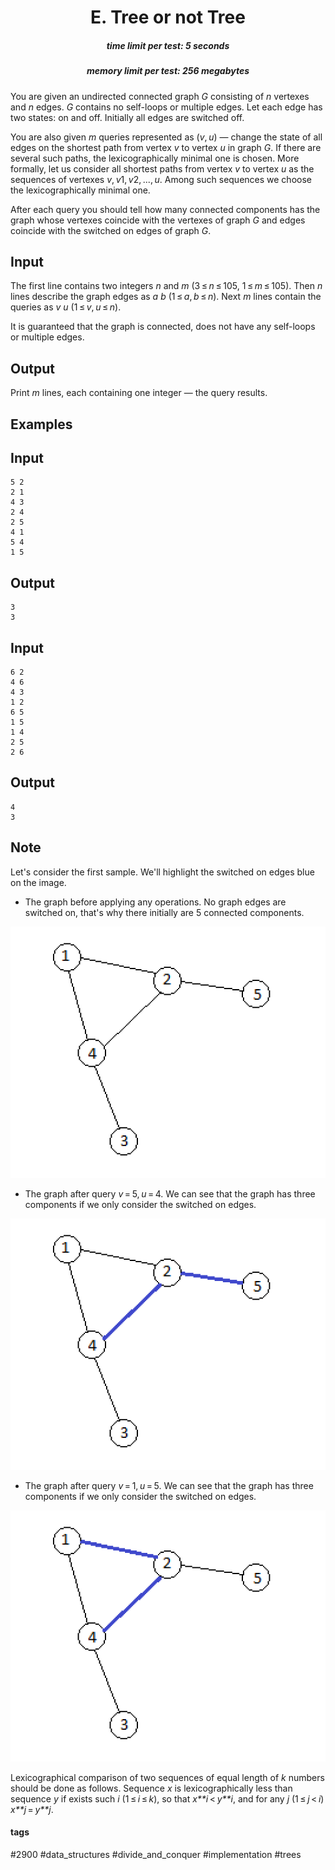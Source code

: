 <h1 style='text-align: center;'> E. Tree or not Tree</h1>

<h5 style='text-align: center;'>time limit per test: 5 seconds</h5>
<h5 style='text-align: center;'>memory limit per test: 256 megabytes</h5>

You are given an undirected connected graph *G* consisting of *n* vertexes and *n* edges. *G* contains no self-loops or multiple edges. Let each edge has two states: on and off. Initially all edges are switched off.

You are also given *m* queries represented as (*v*, *u*) — change the state of all edges on the shortest path from vertex *v* to vertex *u* in graph *G*. If there are several such paths, the lexicographically minimal one is chosen. More formally, let us consider all shortest paths from vertex *v* to vertex *u* as the sequences of vertexes *v*, *v*1, *v*2, ..., *u*. Among such sequences we choose the lexicographically minimal one.

After each query you should tell how many connected components has the graph whose vertexes coincide with the vertexes of graph *G* and edges coincide with the switched on edges of graph *G*.

## Input

The first line contains two integers *n* and *m* (3 ≤ *n* ≤ 105, 1 ≤ *m* ≤ 105). Then *n* lines describe the graph edges as *a* *b* (1 ≤ *a*, *b* ≤ *n*). Next *m* lines contain the queries as *v* *u* (1 ≤ *v*, *u* ≤ *n*). 

It is guaranteed that the graph is connected, does not have any self-loops or multiple edges.

## Output

Print *m* lines, each containing one integer — the query results.

## Examples

## Input


```
5 2  
2 1  
4 3  
2 4  
2 5  
4 1  
5 4  
1 5  

```
## Output


```
3  
3  

```
## Input


```
6 2  
4 6  
4 3  
1 2  
6 5  
1 5  
1 4  
2 5  
2 6  

```
## Output


```
4  
3  

```
## Note

Let's consider the first sample. We'll highlight the switched on edges blue on the image. 

* The graph before applying any operations. No graph edges are switched on, that's why there initially are 5 connected components. 

 ![](images/2c7aa638136542ed6824b69dab748a209dff230e.png)
* The graph after query *v* = 5, *u* = 4. We can see that the graph has three components if we only consider the switched on edges. 

 ![](images/82154b187d99628a1ca850f392ca593733308b5f.png)
* The graph after query *v* = 1, *u* = 5. We can see that the graph has three components if we only consider the switched on edges. 

 ![](images/e763d608f728113f2041c6be20cfe56b34f8df63.png)

Lexicographical comparison of two sequences of equal length of *k* numbers should be done as follows. Sequence *x* is lexicographically less than sequence *y* if exists such *i* (1 ≤ *i* ≤ *k*), so that *x**i* < *y**i*, and for any *j* (1 ≤ *j* < *i*) *x**j* = *y**j*.



#### tags 

#2900 #data_structures #divide_and_conquer #implementation #trees 